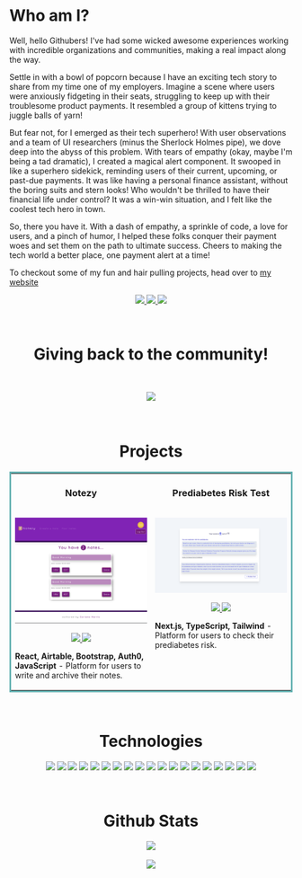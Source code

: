 
# Who am I? 


Well, hello Githubers! I've had some wicked awesome experiences working with incredible organizations and communities, making a real impact along the way.

Settle in with a bowl of popcorn because I have an exciting tech story to share from my time one of my employers. Imagine a scene where users were anxiously fidgeting in their seats, struggling to keep up with their troublesome product payments. It resembled a group of kittens trying to juggle balls of yarn!

But fear not, for I emerged as their tech superhero! With user observations and a team of UI researchers (minus the Sherlock Holmes pipe), we dove deep into the abyss of this problem. With tears of empathy (okay, maybe I'm being a tad dramatic), I created a magical alert component. It swooped in like a superhero sidekick, reminding users of their current, upcoming, or past-due payments. It was like having a personal finance assistant, without the boring suits and stern looks! Who wouldn't be thrilled to have their financial life under control? It was a win-win situation, and I felt like the coolest tech hero in town.

So, there you have it. With a dash of empathy, a sprinkle of code, a love for users, and a pinch of humor, I helped these folks conquer their payment woes and set them on the path to ultimate success. Cheers to making the tech world a better place, one payment alert at a time!

To checkout some of my fun and hair pulling projects, head over to [my website](https://www.corianoharris.com)  

<p align="center">
  <a href="https://www.corianoharris.com/" target="_blank">
    <img src="https://img.shields.io/static/v1?label= > &message=WEBSITE&color=6495ED&style=plastic&logo-color=white"/>
  </a>
  <a href="https://www.corianoharris.com/public/documents/resume.pdf" target="_blank">
    <img src="https://img.shields.io/static/v1?label= > &message=RESUME&color=6495ED&style=plastic&logo-color=white"/>
  </a>
  <a href="https://www.linkedin.com/in/corianoharris/" target="_blank">
      <img src="https://img.shields.io/static/v1?label= > &message=LINKEDIN&color=6495ED&style=plastic&logo-color=white"/>
  </a>
</p>
<br>
<h1 align="center"> Giving back to the community!</h1>
<br>
<p align="center">
  <a href="https://codeconnector.io/" target="_blank">
    <img src="https://img.shields.io/static/v1?label= > &message=CODE CONNECTOR&color=6495ED&style=plastic&logo-color=white"/>
  </a>
</p>
<br>
<h1 align="center">Projects</h1>
<table bordercolor="#66b2b2">
  
  <tr>
    <td width="50%" valign="top">
      <h3 align="center">Notezy</h3>
        <br />
        <a target="_blank" href="https://notezyapp.netlify.app/">
            <img src="images/notezy.png" width="100%" alt="Notezy App"/>
        </a>
        <br />
        <p align="center">
          
  <a href="https://github.com/corianoharris/react-full-stack-notes-collector" target="_blank">
    <img src="https://img.shields.io/static/v1?label=|&message=REPO&color=purple&style=plastic&logo=github&logo-color=white"/>
  </a>  
  <a href="/videos/notezy.gif" target="_blank">
    <img src="https://img.shields.io/static/v1?label=&message=VIDEO&color=BF40BF&style=plastic&logo-color=white"/>
  </a>
      </p>
        <p><strong>React, Airtable, Bootstrap, Auth0, JavaScript </strong> - Platform for users to write and archive their notes.</p>
    </td>
    <td width="50%" valign="top">
      <h3 align="center">Prediabetes Risk Test</h3>
        <br />
      <a target="_blank" href="https://prediabetes-risk-test.netlify.app/">
            <img src="images/prediabetes.png" width="100%"  alt="Prediabetes Risk Test"/>
        </a>
        <br />
        <p align="center">
          
  <a href="https://github.com/corianoharris/nextjs-typescript-prediabetes-risk-test" target="_blank">
    <img src="https://img.shields.io/static/v1?label=|&message=REPO&color=2040F4&style=plastic&logo=github&logo-color=white"/>
  </a>
   <a href="/videos/prediabetes.gif" target="_blank">
    <img src="https://img.shields.io/static/v1?label=&message=VIDEO&color=2040F4&style=plastic&logo-color=white"/>
  </a>
      </p>
        <p><strong>Next.js, TypeScript, Tailwind </strong> - Platform for users to check their prediabetes risk.</p>
    </td>
  </tr>
</table>
<br>
<h1 align="center">Technologies</h1>

<p align="center">
    <img src="https://img.shields.io/static/v1?label=|&message=HTML5&color=23555f&style=plastic&logo=html5"/>
    <img src="https://img.shields.io/static/v1?label=|&message=CSS3&color=285f65&style=plastic&logo=css3"/>
    <img src="https://img.shields.io/static/v1?label=|&message=SASS&color=2b625f&style=plastic&logo=sass"/>
    <img src="https://img.shields.io/static/v1?label=|&message=BOOTSTRAP&color=316c5e&style=plastic&logo=bootstrap"/>
    <img src="https://img.shields.io/static/v1?label=|&message=JAVASCRIPT&color=3c7f5d&style=plastic&logo=javascript"/>
    <img src="https://img.shields.io/static/v1?label=|&message=REACT.JS&color=4a935c&style=plastic&logo=react"/>
    <img src="https://img.shields.io/static/v1?label=|&message=TYPESCRIPT&color=4a935c&style=plastic&logo=typescript"/>
    <img src="https://img.shields.io/static/v1?label=&message=NEXTJS&color=52985b&style=plastic"/>
    <img src="https://img.shields.io/static/v1?label=&message=EMBERJS&color=cdf998&style=plastic"/>
    <img src="https://img.shields.io/static/v1?label=|&message=JEST&color=8fbc56&style=plastic&logo=jest"/>
    <img src="https://img.shields.io/static/v1?label=|&message=CYPRESS&color=cdf998&style=plastic&logo=cypress"/>
    <img src="https://img.shields.io/static/v1?label=|&message=AIRTABLE&color=98bf53&style=plastic&logo=airtable"/>
    <img src="https://img.shields.io/static/v1?label=|&message=TAILWIND&color=cdd148&style=plastic"/>
    <img src="https://img.shields.io/static/v1?label=|&message=ADOBE&color=98bf53&style=plastic&logo=adobe"/>
    <img src="https://img.shields.io/static/v1?label=|&message=BOOTSTRAP&color=cdd148&style=plastic&logo=bootstrap"/>
    <img src="https://img.shields.io/static/v1?label=|&message=NODE&color=bbb111&style=plastic&logo=node"/>
    <img src="https://img.shields.io/static/v1?label=|&message=WEBPACK&color=bbb111&style=plastic&logo=webpack"/>
    <img src="https://img.shields.io/static/v1?label=|&message=GIT&color=cbb148&style=plastic&logo=git"/>
    <img src="https://img.shields.io/static/v1?label=&message=UX/UI DESIGN&color=cbb148&style=plastic"/>
</p>
<br>
<h1 align="center">Github Stats</h1>

<p align="center">
    <img src="https://img.shields.io/github/followers/xanderyzwich?color=brightgreen&logo=github&logoColor=brightgreen&style=&style=flat"/>
</p>
<p align="center">
    <img src="https://github-readme-stats.vercel.app/api?username=corianoharris&show_icons=true&theme=dark"/>
</p>